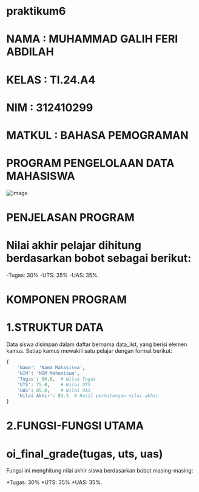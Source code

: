 # praktikum6
# NAMA : MUHAMMAD GALIH FERI ABDILAH 
# KELAS : TI.24.A4
# NIM : 312410299
# MATKUL : BAHASA PEMOGRAMAN 

# PROGRAM PENGELOLAAN DATA MAHASISWA 
![image](https://github.com/user-attachments/assets/2779b123-deb3-4615-aeff-5806e7c5c9f9)
# PENJELASAN PROGRAM 
# Nilai akhir pelajar dihitung berdasarkan bobot sebagai berikut:
-Tugas: 30%
-UTS: 35%
-UAS: 35%.
# KOMPONEN PROGRAM 
# 1.STRUKTUR DATA 
Data siswa disimpan dalam daftar bernama data_list, yang berisi elemen kamus. Setiap kamus mewakili satu pelajar dengan format berikut:
```PYTHON
{
    'Nama': 'Nama Mahasiswa',
    'NIM': 'NIM Mahasiswa',
    'Tugas': 80.0,  # Nilai Tugas
    'UTS': 75.0,    # Nilai UTS
    'UAS': 85.0,    # Nilai UAS
    'Nilai Akhir': 81.5  # Hasil perhitungan nilai akhir
}
```
# 2.FUNGSI-FUNGSI UTAMA 
# oi_final_grade(tugas, uts, uas)
Fungsi ini menghitung nilai akhir siswa berdasarkan bobot masing-masing:

*Tugas: 30%
*UTS: 35%
*UAS: 35%.
